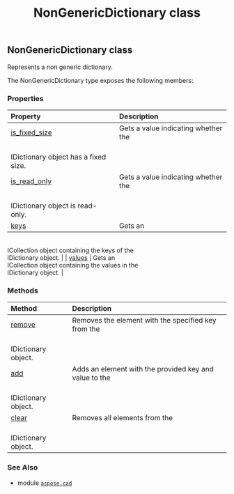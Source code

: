 ﻿---
title: NonGenericDictionary class
second_title: Aspose.CAD for Python via .NET API References
description: 
type: docs
weight: 380
url: /aspose.cad/nongenericdictionary/
is_root: false
---

## NonGenericDictionary class

Represents a non generic dictionary.



The NonGenericDictionary type exposes the following members:

### Properties
| Property | Description |
| :- | :- |
| [is_fixed_size](/cad/python-net/aspose.cad/nongenericdictionary/is_fixed_size) | Gets a value indicating whether the <br/>IDictionary object has a fixed size. |
| [is_read_only](/cad/python-net/aspose.cad/nongenericdictionary/is_read_only) | Gets a value indicating whether the <br/>IDictionary object is read-only. |
| [keys](/cad/python-net/aspose.cad/nongenericdictionary/keys) | Gets an <br/>ICollection object containing the keys of the <br/>IDictionary object. |
| [values](/cad/python-net/aspose.cad/nongenericdictionary/values) | Gets an <br/>ICollection object containing the values in the <br/>IDictionary object. |


### Methods
| Method | Description |
| :- | :- |
| [remove](/cad/python-net/aspose.cad/nongenericdictionary/remove/#any) | Removes the element with the specified key from the <br/>IDictionary object. |
| [add](/cad/python-net/aspose.cad/nongenericdictionary/add/#any-any) | Adds an element with the provided key and value to the <br/>IDictionary object. |
| [clear](/cad/python-net/aspose.cad/nongenericdictionary/clear/#) | Removes all elements from the <br/>IDictionary object. |



### See Also
* module [`aspose.cad`](..)
